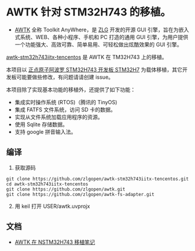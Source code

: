 # AWTK 针对 STM32H743 的移植。

* [AWTK](https://github.com/zlgopen/awtk) 全称 Toolkit AnyWhere，是 [ZLG](http://www.zlg.cn/) 开发的开源 GUI 引擎，旨在为嵌入式系统、WEB、各种小程序、手机和 PC 打造的通用 GUI 引擎，为用户提供一个功能强大、高效可靠、简单易用、可轻松做出炫酷效果的 GUI 引擎。

[awtk-stm32h743iitx-tencentos](https://github.com/zlgopen/awtk-stm32h743iitx-tencentos) 是 AWTK 在 TM32H743 上的移植。

本项目以 [正点原子阿波罗 STM32H743 开发板 STM32H7](https://item.taobao.com/item.htm?id=571115692251&ali_refid=a3_430582_1006:1103191143:N:HIGgPtZ%2BAhQpeEvXe%2FK1RspPjJRVCvOC:5b41a06d9f58d787690cd30a8865e887&ali_trackid=1_5b41a06d9f58d787690cd30a8865e887&spm=a230r.1.14.8#detail) 为载体移植，其它开发板可能要做些修改，有问题请请创建 issue。

本项目除了实现基本功能的移植外，还提供了如下功能：

* 集成实时操作系统 (RTOS)（腾讯的 TinyOS)
* 集成 FATFS 文件系统，访问 SD 卡的数据。
* 实现从文件系统加载应用程序的资源。
* 使用 Sqlite 存储数据。
* 支持 google 拼音输入法。

## 编译

1. 获取源码

```
git clone https://github.com/zlgopen/awtk-stm32h743iitx-tencentos.git
cd awtk-stm32h743iitx-tencentos
git clone https://github.com/zlgopen/awtk.git
git clone https://github.com/zlgopen/awtk-fs-adapter.git
```

2. 用 keil 打开 USER/awtk.uvprojx

## 文档

* [AWTK 在 NSTM32H743 移植笔记](https://github.com/zlgopen/awtk-stm32h743iitx-tencentos/blob/master/docs/stm32h743iitx_port.md)